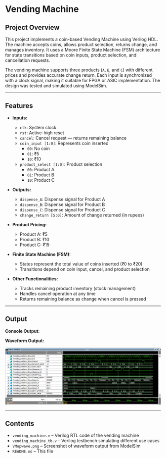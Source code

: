 # Vending Machine

## Project Overview

This project implements a coin-based Vending Machine using Verilog HDL. The machine accepts coins, allows product selection, returns change, and manages inventory. It uses a Moore Finite State Machine (FSM) architecture for state transitions based on coin inputs, product selection, and cancellation requests.

The vending machine supports three products (`A`, `B`, and `C`) with different prices and provides accurate change return. Each input is synchronized with a clock signal, making it suitable for FPGA or ASIC implementation. The design was tested and simulated using ModelSim.

---

## Features

- **Inputs:**
  - `clk`: System clock  
  - `rst`: Active-high reset  
  - `cancel`: Cancel request — returns remaining balance  
  - `coin_input [1:0]`: Represents coin inserted  
    - `00`: No coin  
    - `01`: ₹5  
    - `10`: ₹10  
  - `product_select [1:0]`: Product selection  
    - `00`: Product A  
    - `01`: Product B  
    - `10`: Product C

- **Outputs:**
  - `dispense_A`: Dispense signal for Product A  
  - `dispense_B`: Dispense signal for Product B  
  - `dispense_C`: Dispense signal for Product C  
  - `change_return [5:0]`: Amount of change returned (in rupees)

- **Product Pricing:**
  - Product A: ₹5  
  - Product B: ₹10  
  - Product C: ₹15

- **Finite State Machine (FSM):**
  - States represent the total value of coins inserted (₹0 to ₹20)
  - Transitions depend on coin input, cancel, and product selection

- **Other Functionalities:**
  - Tracks remaining product inventory (stock management)
  - Handles cancel operation at any time
  - Returns remaining balance as change when cancel is pressed

---

## Output

**Console Output:**

**Waveform Output:**

![Vending Machine Waveform](VMopwave.png)

---

## Contents

- `vending_machine.v` – Verilog RTL code of the vending machine  
- `vending_machine_tb.v` – Verilog testbench simulating different use cases  
- `VMopwave.png` – Screenshot of waveform output from ModelSim  
- `README.md` – This file


